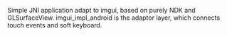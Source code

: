 Simple JNI application adapt to imgui, based on purely NDK and GLSurfaceView.
imgui_impl_android is the adaptor layer, which connects touch events and soft keyboard.
